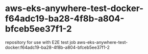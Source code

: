 # aws-eks-anywhere-test-docker-f64adc19-ba28-4f8b-a804-bfceb5ee37f1-2
repository for use with E2E test job aws-eks-anywhere-test-docker:f64adc19-ba28-4f8b-a804-bfceb5ee37f1-2
